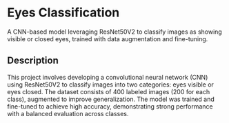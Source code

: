 # Eyes Classification
A CNN-based model leveraging ResNet50V2 to classify images as showing visible or closed eyes, trained with data augmentation and fine-tuning.

## Description
This project involves developing a convolutional neural network (CNN) using ResNet50V2 to classify images into two categories: eyes visible or eyes closed. The dataset consists of 400 labeled images (200 for each class), augmented to improve generalization. The model was trained and fine-tuned to achieve high accuracy, demonstrating strong performance with a balanced evaluation across classes.
